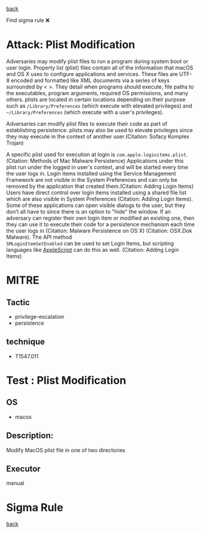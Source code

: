 
[back](../index.md)

Find sigma rule :x: 

# Attack: Plist Modification 

Adversaries may modify plist files to run a program during system boot or user login. Property list (plist) files contain all of the information that macOS and OS X uses to configure applications and services. These files are UTF-8 encoded and formatted like XML documents via a series of keys surrounded by < >. They detail when programs should execute, file paths to the executables, program arguments, required OS permissions, and many others. plists are located in certain locations depending on their purpose such as <code>/Library/Preferences</code> (which execute with elevated privileges) and <code>~/Library/Preferences</code> (which execute with a user's privileges). 

Adversaries can modify plist files to execute their code as part of establishing persistence. plists may also be used to elevate privileges since they may execute in the context of another user.(Citation: Sofacy Komplex Trojan) 

A specific plist used for execution at login is <code>com.apple.loginitems.plist</code>.(Citation: Methods of Mac Malware Persistence) Applications under this plist run under the logged in user's context, and will be started every time the user logs in. Login items installed using the Service Management Framework are not visible in the System Preferences and can only be removed by the application that created them.(Citation: Adding Login Items) Users have direct control over login items installed using a shared file list which are also visible in System Preferences (Citation: Adding Login Items). Some of these applications can open visible dialogs to the user, but they don’t all have to since there is an option to "hide" the window. If an adversary can register their own login item or modified an existing one, then they can use it to execute their code for a persistence mechanism each time the user logs in (Citation: Malware Persistence on OS X) (Citation: OSX.Dok Malware). The API method <code> SMLoginItemSetEnabled</code> can be used to set Login Items, but scripting languages like [AppleScript](https://attack.mitre.org/techniques/T1059/002) can do this as well. (Citation: Adding Login Items)

# MITRE
## Tactic
  - privilege-escalation
  - persistence


## technique
  - T1547.011


# Test : Plist Modification
## OS
  - macos


## Description:
Modify MacOS plist file in one of two directories


## Executor
manual

# Sigma Rule


[back](../index.md)
